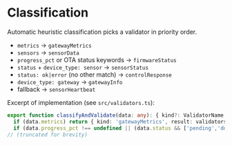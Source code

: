 # Classification

Automatic heuristic classification picks a validator in priority order.

- `metrics` → `gatewayMetrics`
- `sensors` → `sensorData`
- `progress_pct` or OTA status keywords → `firmwareStatus`
- `status` + `device_type: sensor` → `sensorStatus`
- `status: ok|error` (no other match) → `controlResponse`
- `device_type: gateway` → `gatewayInfo`
- fallback → `sensorHeartbeat`

Excerpt of implementation (see `src/validators.ts`):

```ts
export function classifyAndValidate(data: any): { kind?: ValidatorName; result: ValidationResult } {
  if (data.metrics) return { kind: 'gatewayMetrics', result: validators.gatewayMetrics(data) };
  if (data.progress_pct !== undefined || (data.status && ['pending','downloading','flashing','verifying','rebooting','completed','failed'].includes(data.status))) return { kind: 'firmwareStatus', result: validators.firmwareStatus(data) };
// (truncated for brevity)
```
